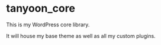 # tanyoon_core
This is my WordPress core library.

It will house my base theme as well as all my custom plugins.
